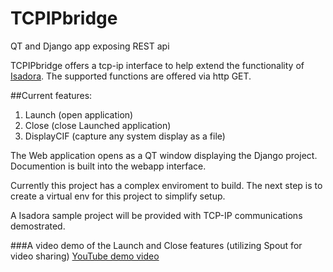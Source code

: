 # TCPIPbridge
QT and Django app exposing REST api

TCPIPbridge offers a tcp-ip interface to help extend the functionality of [Isadora](https://troikatronix.com "The creativity server").
The supported functions are offered via http GET.

##Current features:
1.  Launch (open application)
2.  Close (close Launched application)
3.  DisplayCIF (capture any system display as a file)

The Web application opens as a QT window displaying the Django project.
Documention is built into the webapp interface.

Currently this project has a complex enviroment to build. 
The next step is to create a virtual env for this project to simplify setup.

A Isadora sample project will be provided with TCP-IP communications demostrated.

###A video demo of the Launch and Close features (utilizing Spout for video sharing)
[YouTube demo video](https://youtu.be/-QVQ25PuYR4 "TCPIPbridge demo")
